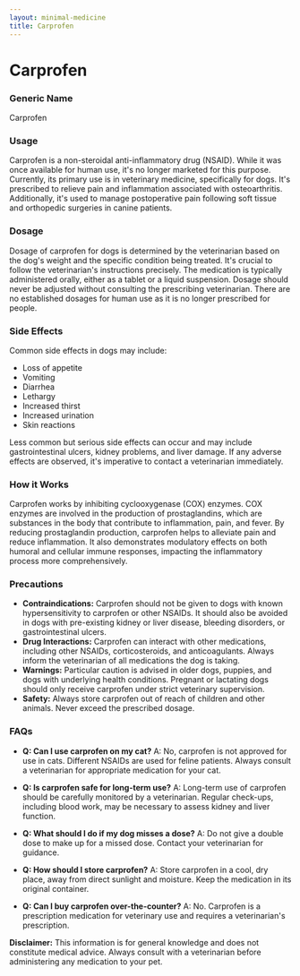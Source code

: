 ```yaml
---
layout: minimal-medicine
title: Carprofen
---
```


# Carprofen
### Generic Name
Carprofen

### Usage
Carprofen is a non-steroidal anti-inflammatory drug (NSAID).  While it was once available for human use, it's no longer marketed for this purpose.  Currently, its primary use is in veterinary medicine, specifically for dogs.  It's prescribed to relieve pain and inflammation associated with osteoarthritis.  Additionally, it's used to manage postoperative pain following soft tissue and orthopedic surgeries in canine patients.

### Dosage
Dosage of carprofen for dogs is determined by the veterinarian based on the dog's weight and the specific condition being treated. It's crucial to follow the veterinarian's instructions precisely.  The medication is typically administered orally, either as a tablet or a liquid suspension.  Dosage should never be adjusted without consulting the prescribing veterinarian.  There are no established dosages for human use as it is no longer prescribed for people.

### Side Effects
Common side effects in dogs may include:

* Loss of appetite
* Vomiting
* Diarrhea
* Lethargy
* Increased thirst
* Increased urination
* Skin reactions

Less common but serious side effects can occur and may include gastrointestinal ulcers, kidney problems, and liver damage.  If any adverse effects are observed, it's imperative to contact a veterinarian immediately.


### How it Works
Carprofen works by inhibiting cyclooxygenase (COX) enzymes.  COX enzymes are involved in the production of prostaglandins, which are substances in the body that contribute to inflammation, pain, and fever. By reducing prostaglandin production, carprofen helps to alleviate pain and reduce inflammation.  It also demonstrates modulatory effects on both humoral and cellular immune responses, impacting the inflammatory process more comprehensively.

### Precautions
* **Contraindications:**  Carprofen should not be given to dogs with known hypersensitivity to carprofen or other NSAIDs.  It should also be avoided in dogs with pre-existing kidney or liver disease, bleeding disorders, or gastrointestinal ulcers.
* **Drug Interactions:** Carprofen can interact with other medications, including other NSAIDs, corticosteroids, and anticoagulants.  Always inform the veterinarian of all medications the dog is taking.
* **Warnings:**  Particular caution is advised in older dogs, puppies, and dogs with underlying health conditions.  Pregnant or lactating dogs should only receive carprofen under strict veterinary supervision.
* **Safety:**  Always store carprofen out of reach of children and other animals.  Never exceed the prescribed dosage.


### FAQs

* **Q: Can I use carprofen on my cat?**  A: No, carprofen is not approved for use in cats.  Different NSAIDs are used for feline patients.  Always consult a veterinarian for appropriate medication for your cat.

* **Q: Is carprofen safe for long-term use?** A: Long-term use of carprofen should be carefully monitored by a veterinarian.  Regular check-ups, including blood work, may be necessary to assess kidney and liver function.

* **Q: What should I do if my dog misses a dose?** A:  Do not give a double dose to make up for a missed dose. Contact your veterinarian for guidance.

* **Q: How should I store carprofen?** A: Store carprofen in a cool, dry place, away from direct sunlight and moisture.  Keep the medication in its original container.

* **Q: Can I buy carprofen over-the-counter?** A: No. Carprofen is a prescription medication for veterinary use and requires a veterinarian's prescription.


**Disclaimer:** This information is for general knowledge and does not constitute medical advice. Always consult with a veterinarian before administering any medication to your pet.
